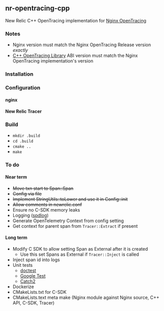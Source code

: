 ## nr-opentracing-cpp
New Relic C++ OpenTracing implementation for [Nginx OpenTracing](https://github.com/opentracing-contrib/nginx-opentracing)

### Notes
- Nginx version must match the Nginx OpenTracing Release version _exactly_
- [C++ OpenTracing Library](https://github.com/opentracing/opentracing-cpp) ABI version must match the Nginx OpenTracing implementation's version

### Installation
### Configuration
#### nginx
#### New Relic Tracer

### Build
- `mkdir .build`
- `cd .build`
- `cmake ..`
- `make`

### To do
#### Near term
- ~~Move txn start to Span::Span~~
- ~~Config via file~~
- ~~Implement StringUtils::toLower and use it in Config::init~~
- ~~Allow comments in newrelic.conf~~
- Ensure no C-SDK memory leaks
- Logging ([spdlog](https://github.com/gabime/spdlog))
- Generate OpenTelemetry Context from config setting
- Get context for parent span from `Tracer::Extract` if present
#### Long term
- Modify C SDK to allow setting Span as External after it is created
  - Use this set Spans as External if `Tracer::Inject` is called
- Inject span id into logs
- Unit tests
  - [doctest](https://github.com/onqtam/doctest)
  - [Google Test](https://github.com/google/googletest)
  - [Catch2](https://github.com/catchorg/Catch2)
- Dockerize
- CMakeLists.txt for C-SDK
- CMakeLists.text meta make (Nginx module against Nginx source, C++ API, C-SDK, Tracer)
